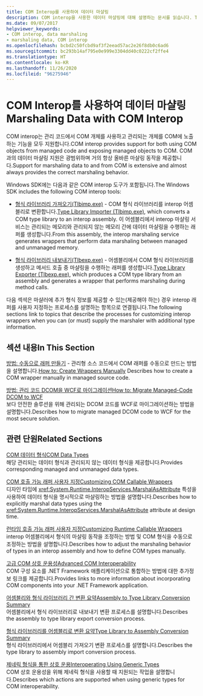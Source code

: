 ```yaml
---
title: COM Interop를 사용하여 데이터 마샬링
description: COM interop을 사용한 데이터 마샬링에 대해 설명하는 문서를 읽습니다. Tlbimp.exe 및 Tlbexp.exe 도구는 COM 형식 라이브러리와 interop 어셈블리 간을 변환합니다.
ms.date: 09/07/2017
helpviewer_keywords:
- COM interop, data marshaling
- marshaling data, COM interop
ms.openlocfilehash: bcbd2c50fcbd9af3f2eead57ac2e26f8db0c6ad6
ms.sourcegitcommit: bc293b14af795e0e999e3304dd40c0222cf2ffe4
ms.translationtype: HT
ms.contentlocale: ko-KR
ms.lasthandoff: 11/26/2020
ms.locfileid: "96275946"
---
```

# <a name="marshaling-data-with-com-interop"></a><span data-ttu-id="a9bf7-104">COM Interop를 사용하여 데이터 마샬링</span><span class="sxs-lookup"><span data-stu-id="a9bf7-104">Marshaling Data with COM Interop</span></span>

<span data-ttu-id="a9bf7-105">COM interop는 관리 코드에서 COM 개체를 사용하고 관리되는 개체를 COM에 노출하는 기능을 모두 지원합니다.</span><span class="sxs-lookup"><span data-stu-id="a9bf7-105">COM interop provides support for both using COM objects from managed code and exposing managed objects to COM.</span></span> <span data-ttu-id="a9bf7-106">COM과의 데이터 마샬링 지원은 광범위하며 거의 항상 올바른 마샬링 동작을 제공합니다.</span><span class="sxs-lookup"><span data-stu-id="a9bf7-106">Support for marshaling data to and from COM is extensive and almost always provides the correct marshaling behavior.</span></span>  
  
 <span data-ttu-id="a9bf7-107">Windows SDK에는 다음과 같은 COM interop 도구가 포함됩니다.</span><span class="sxs-lookup"><span data-stu-id="a9bf7-107">The Windows SDK includes the following COM interop tools:</span></span>  
  
- <span data-ttu-id="a9bf7-108">[형식 라이브러리 가져오기(Tlbimp.exe)](../tools/tlbimp-exe-type-library-importer.md) - COM 형식 라이브러리를 interop 어셈블리로 변환합니다.</span><span class="sxs-lookup"><span data-stu-id="a9bf7-108">[Type Library Importer (Tlbimp.exe)](../tools/tlbimp-exe-type-library-importer.md), which converts a COM type library to an interop assembly.</span></span> <span data-ttu-id="a9bf7-109">이 어셈블리에서 interop 마샬링 서비스는 관리되는 메모리와 관리되지 않는 메모리 간에 데이터 마샬링을 수행하는 래퍼를 생성합니다.</span><span class="sxs-lookup"><span data-stu-id="a9bf7-109">From this assembly, the interop marshaling service generates wrappers that perform data marshaling between managed and unmanaged memory.</span></span>  
  
- <span data-ttu-id="a9bf7-110">[형식 라이브러리 내보내기(Tlbexp.exe)](../tools/tlbexp-exe-type-library-exporter.md) - 어셈블리에서 COM 형식 라이브러리를 생성하고 메서드 호출 중 마샬링을 수행하는 래퍼를 생성합니다.</span><span class="sxs-lookup"><span data-stu-id="a9bf7-110">[Type Library Exporter (Tlbexp.exe)](../tools/tlbexp-exe-type-library-exporter.md), which produces a COM type library from an assembly and generates a wrapper that performs marshaling during method calls.</span></span>  
  
 <span data-ttu-id="a9bf7-111">다음 섹셕은 마샬러에 추가 형식 정보를 제공할 수 있는(제공해야 하는) 경우 interop 래퍼를 사용자 지정하는 프로세스를 설명하는 항목으로 연결됩니다.</span><span class="sxs-lookup"><span data-stu-id="a9bf7-111">The following sections link to topics that describe the processes for customizing interop wrappers when you can (or must) supply the marshaler with additional type information.</span></span>  
  
## <a name="in-this-section"></a><span data-ttu-id="a9bf7-112">섹션 내용</span><span class="sxs-lookup"><span data-stu-id="a9bf7-112">In This Section</span></span>  

<span data-ttu-id="a9bf7-113">[방법: 수동으로 래퍼 만들기](how-to-create-wrappers-manually.md) - 관리형 소스 코드에서 COM 래퍼를 수동으로 만드는 방법을 설명합니다.</span><span class="sxs-lookup"><span data-stu-id="a9bf7-113">[How to: Create Wrappers Manually](how-to-create-wrappers-manually.md) Describes how to create a COM wrapper manually in managed source code.</span></span>

 [<span data-ttu-id="a9bf7-114">방법: 관리 코드 DCOM을 WCF로 마이그레이션</span><span class="sxs-lookup"><span data-stu-id="a9bf7-114">How to: Migrate Managed-Code DCOM to WCF</span></span>](how-to-migrate-managed-code-dcom-to-wcf.md)  
 <span data-ttu-id="a9bf7-115">보다 안전한 솔루션을 위해 관리되는 DCOM 코드를 WCF로 마이그레이션하는 방법을 설명합니다.</span><span class="sxs-lookup"><span data-stu-id="a9bf7-115">Describes how to migrate managed DCOM code to WCF for the most secure solution.</span></span>  
  
## <a name="related-sections"></a><span data-ttu-id="a9bf7-116">관련 단원</span><span class="sxs-lookup"><span data-stu-id="a9bf7-116">Related Sections</span></span>  

 <span data-ttu-id="a9bf7-117">[COM 데이터 형식](/previous-versions/dotnet/netframework-4.0/sak564ww(v=vs.100))</span><span class="sxs-lookup"><span data-stu-id="a9bf7-117">[COM Data Types](/previous-versions/dotnet/netframework-4.0/sak564ww(v=vs.100))</span></span>  
 <span data-ttu-id="a9bf7-118">해당 관리되는 데이터 형식과 관리되지 않는 데이터 형식을 제공합니다.</span><span class="sxs-lookup"><span data-stu-id="a9bf7-118">Provides corresponding managed and unmanaged data types.</span></span>  
  
 <span data-ttu-id="a9bf7-119">[COM 호출 가능 래퍼 사용자 지정](/previous-versions/dotnet/netframework-4.0/3bwc828w(v=vs.100))</span><span class="sxs-lookup"><span data-stu-id="a9bf7-119">[Customizing COM Callable Wrappers](/previous-versions/dotnet/netframework-4.0/3bwc828w(v=vs.100))</span></span>  
 <span data-ttu-id="a9bf7-120">디자인 타임에 <xref:System.Runtime.InteropServices.MarshalAsAttribute> 특성을 사용하여 데이터 형식을 명시적으로 마샬링하는 방법을 설명합니다.</span><span class="sxs-lookup"><span data-stu-id="a9bf7-120">Describes how to explicitly marshal data types using the <xref:System.Runtime.InteropServices.MarshalAsAttribute> attribute at design time.</span></span>  
  
 <span data-ttu-id="a9bf7-121">[런타임 호출 가능 래퍼 사용자 지정](/previous-versions/dotnet/netframework-4.0/e753eftz(v=vs.100))</span><span class="sxs-lookup"><span data-stu-id="a9bf7-121">[Customizing Runtime Callable Wrappers](/previous-versions/dotnet/netframework-4.0/e753eftz(v=vs.100))</span></span>  
 <span data-ttu-id="a9bf7-122">interop 어셈블리에서 형식의 마샬링 동작을 조정하는 방법 및 COM 형식을 수동으로 조정하는 방법을 설명합니다.</span><span class="sxs-lookup"><span data-stu-id="a9bf7-122">Describes how to adjust the marshaling behavior of types in an interop assembly and how to define COM types manually.</span></span>  
  
 <span data-ttu-id="a9bf7-123">[고급 COM 상호 운용성](/previous-versions/dotnet/netframework-4.0/bd9cdfyx(v=vs.100))</span><span class="sxs-lookup"><span data-stu-id="a9bf7-123">[Advanced COM Interoperability](/previous-versions/dotnet/netframework-4.0/bd9cdfyx(v=vs.100))</span></span>  
 <span data-ttu-id="a9bf7-124">COM 구성 요소를 .NET Framework 애플리케이션으로 통합하는 방법에 대한 추가정보 링크를 제공합니다.</span><span class="sxs-lookup"><span data-stu-id="a9bf7-124">Provides links to more information about incorporating COM components into your .NET Framework application.</span></span>  
  
 <span data-ttu-id="a9bf7-125">[어셈블리와 형식 라이브러리 간 변환 요약](/previous-versions/dotnet/netframework-4.0/xk1120c3(v=vs.100))</span><span class="sxs-lookup"><span data-stu-id="a9bf7-125">[Assembly to Type Library Conversion Summary](/previous-versions/dotnet/netframework-4.0/xk1120c3(v=vs.100))</span></span>  
 <span data-ttu-id="a9bf7-126">어셈블리에서 형식 라이브러리로 내보내기 변환 프로세스를 설명합니다.</span><span class="sxs-lookup"><span data-stu-id="a9bf7-126">Describes the assembly to type library export conversion process.</span></span>  
  
 <span data-ttu-id="a9bf7-127">[형식 라이브러리를 어셈블리로 변환 요약](/previous-versions/dotnet/netframework-4.0/k83zzh38(v=vs.100))</span><span class="sxs-lookup"><span data-stu-id="a9bf7-127">[Type Library to Assembly Conversion Summary](/previous-versions/dotnet/netframework-4.0/k83zzh38(v=vs.100))</span></span>  
 <span data-ttu-id="a9bf7-128">형식 라이브러리에서 어셈블리 가져오기 변환 프로세스를 설명합니다.</span><span class="sxs-lookup"><span data-stu-id="a9bf7-128">Describes the type library to assembly import conversion process.</span></span>  
  
 <span data-ttu-id="a9bf7-129">[제네릭 형식을 통한 상호 운용](/previous-versions/dotnet/netframework-4.0/ms229590(v=vs.100))</span><span class="sxs-lookup"><span data-stu-id="a9bf7-129">[Interoperating Using Generic Types](/previous-versions/dotnet/netframework-4.0/ms229590(v=vs.100))</span></span>  
 <span data-ttu-id="a9bf7-130">COM 상호 운용성을 위해 제네릭 형식을 사용할 때 지원되는 작업을 설명합니다.</span><span class="sxs-lookup"><span data-stu-id="a9bf7-130">Describes which actions are supported when using generic types for COM interoperability.</span></span>
